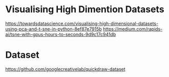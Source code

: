 



# Visualising High Dimention Datasets
https://towardsdatascience.com/visualising-high-dimensional-datasets-using-pca-and-t-sne-in-python-8ef87e7915b
https://medium.com/rapids-ai/tsne-with-gpus-hours-to-seconds-9d9c17c941db

# Dataset
https://github.com/googlecreativelab/quickdraw-dataset
